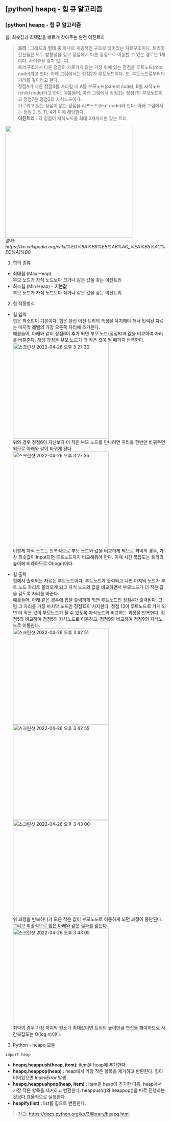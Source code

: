 ## [python] heapq - 힙 큐 알고리즘

### [python] heapq - 힙 큐 알고리즘
힙: 최솟값과 최댓값을 빠르게 찾아주는 완전 이진트리

> **트리** : 그래프의 형태 중 하나로 계층적인 구조로 되어있는 자료구조이다. 트리의 간선들은 모두 방향성을 갖고 정점에서 다른 정점으로 이동할 수 있는 경로는 1개이다. 사이클을 갖지 않는다.  
> 트리구조에서 다른 정점이 가르키지 않는 가장 위에 있는 정점을 루트노드(root node)라고 한다. 아래 그림에서는 정점2가 루트노드이다. 또, 루트노드로부터의 거리를 깊이라고 한다.  
> 정점A가 다른 정점B를 가리킬 때 A를 부모노드(parent node), B를 자식노드(child node)라고 한다. 예를들어, 아래 그림에서 정점2는 정점7의 부모노드이고 정점7은 정점2의 자식노드이다.  
> 가르키고 있는 정점이 없는 정점을 리프노드(leaf node)라 한다. 아래 그림에서는 정점 2, 5, 11, 4가 이에 해당한다.  
> **이진트리** : 각 정점이 자식노드를 최대 2개까지만 갖는 트리  

<p>
  <img src="https://user-images.githubusercontent.com/88446465/165231814-0f650e88-f969-4b2f-a4f6-6a95f7ba5eb1.png" width="400" height="350" /><br/>
  <em>출처: https://ko.wikipedia.org/wiki/%ED%8A%B8%EB%A6%AC_%EA%B5%AC%EC%A1%B0 </em>
</p>


1. 힙의 종류
  * 최대힙 (Max Heap)  
    부모 노드가 자식 노드보다 크거나 같은 값을 갖는 이진트리
  * 최소힙 (Min Heap) - **기본값**  
    부모 노드가 자식 노드보다 작거나 같은 값을 갖는 이진트리


2. 힙 작동방식
  * 힙 입력  
    힙은 최소힙이 기본이다. 힙은 완전 이진 트리의 특성을 유지해야 해서 입력된 자료는 마지막 레벨의 가장 오른쪽 자리에 추가된다.  
    예를들어, 아래와 같이 정점6이 추가 되면 부모 노드(정점8)과 값을 비교하여 자리를 바꿔준다. 해당 과정을 부모 노드가 더 작은 값이 될 때까지 반복한다.
      <img width="300" alt="스크린샷 2022-04-26 오후 3 27 30" src="https://user-images.githubusercontent.com/88446465/165235749-f07d9830-243d-476a-a27d-7c23f45968ce.png">  
    위의 경우 정점6이 자신보다 더 작은 부모 노드를 만나려면 자리를 한번만 바꿔주면 되므로 아래와 같이 바뀌게 된다.  
      <img width="300" alt="스크린샷 2022-04-26 오후 3 27 35" src="https://user-images.githubusercontent.com/88446465/165236156-3820e282-b321-44b5-aec5-29652031a733.png">  
    이렇게 자식 노드는 반복적으로 부모 노드와 값을 비교하게 되므로 최악의 경우, 가장 최솟값이 input되면 루트노드까지 비교해줘야 한다. 이때 시간 복잡도는 트리의 높이에 비례하므로 O(logn)이다. 
   
   * 힙 출력  
     힙에서 출력되는 자료는 루트노드이다. 루트노드가 출력되고 나면 마지막 노드가 루트 노드 자리로 올라오게 되고 자식 노드와 값을 비교하면서 부모노드가 더 작은 값을 갖도록 자리를 바꾼다.  
     예를들어, 아래 같은 경우에 힙을 출력하게 되면 루트노드인 정점4가 출력된다. 그럼 그 자리를 가장 마지막 노드인 정점13이 차지한다. 정점 13이 루트노드로 가게 되면 더 작은 값이 부모노드가 될 수 있도록 자식노드와 비교하는 과정을 반복한다. 정점5와 비교하여 정점5의 자식노드로 이동하고, 정점9와 비교하여 정점9의 자식노드로 이동한다.  
        <img width="300" alt="스크린샷 2022-04-26 오후 3 42 51" src="https://user-images.githubusercontent.com/88446465/165238092-d38cd12e-ba09-4d0c-ad02-947f074609cb.png">
        <img width="300" alt="스크린샷 2022-04-26 오후 3 42 55" src="https://user-images.githubusercontent.com/88446465/165238100-c6e79208-c8a6-460a-8e6a-8b33ada6ce48.png">
        <img width="300" alt="스크린샷 2022-04-26 오후 3 43 00" src="https://user-images.githubusercontent.com/88446465/165238112-1f2530eb-32b8-472e-86ae-a0084c8e4999.png">  
     위 과정을 반복하다가 모든 작은 값이 부모노드로 이동하게 되면 과정이 중단된다. 그리고 최종적으로 힙은 아래와 같은 결과를 얻는다.  
        <img width="300" alt="스크린샷 2022-04-26 오후 3 43 05" src="https://user-images.githubusercontent.com/88446465/165238118-1b31fb72-df69-4a16-a80f-614ce1d6d75c.png">  
     최악의 경우 가장 마지막 원소가 최대값이면 트리의 높이만큼 연산을 해야하므로 시간복잡도는 O(log n)이다.  

3. Python - heapq 모듈
```
import heap
```
* **heapq.heappush(heap, item)**: item을 heap에 추가한다.
* **heapq.heappop(heap)** : heap에서 가장 작은 항목을 제거하고 반환한다. 힙이 비어있으면 *IndexError* 발생
* **heapq.heappushpop(heap, item)** : item을 heap에 추가한 다음, heap에서 가장 작은 항목을 제거하고 반환한다. heappush()와 heappop()을 따로 진행하는 것보다 효율적으로 실행한다.
* **heapify(list)** : list를 힙으로 변환한다.  

> 참고: https://docs.python.org/ko/3/library/heapq.html